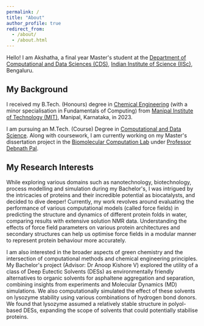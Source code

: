 ```yaml
---
permalink: /
title: "About"
author_profile: true
redirect_from: 
  - /about/
  - /about.html
---
```


Hello! I am Akshatha, a final year Master's student at the [Department of Computational and Data Sciences (CDS)](https://cds.iisc.ac.in/), [Indian Institute of Science (IISc)](https://iisc.ac.in/), Bengaluru.

## My Background
I received my B.Tech. (Honours) degree in [Chemical Engineering](https://www.manipal.edu/mit/department-faculty/department-list/chemical.html) (with a minor specialisation in Fundamentals of Computing) from [Manipal Institute of Technology (MIT)](https://www.manipal.edu/mit.html), Manipal, Karnataka, in 2023.  

I am pursuing an M.Tech. (Course) Degree in [Computational and Data Science](https://cds.iisc.ac.in/). Along with coursework, I am currently working on my Master's dissertation project in the [Biomolecular Computation Lab](http://pallab.serc.iisc.ernet.in/) under [Professor Debnath Pal](https://cds.iisc.ac.in/faculty/dpal/).

## My Research Interests
While exploring various domains such as nanotechnology, biotechnology, process modelling and simulation during my Bachelor's, I was intrigued by the intricacies of proteins and their incredible potential as biocatalysts, and decided to dive deeper! Currently, my work revolves around evaluating the performance of various computational models (called force fields) in predicting the structure and dynamics of different protein folds in water, comparing results with extensive solution NMR data. Understanding the effects of force field parameters on various protein architectures and secondary structures can help us optimise force fields in a modular manner to represent protein behaviour more accurately.   

I am also interested in the broader aspects of green chemistry and the intersection of computational methods and chemical engineering principles. My Bachelor's project (Advisor: Dr Anoop Kishore V) explored the utility of a class of Deep Eutectic Solvents (DESs) as environmentally friendly alternatives to organic solvents for asphaltene aggregation and separation, combining insights from experiments and Molecular Dynamics (MD) simulations. We also computationally simulated the effect of these solvents on lysozyme stability using various combinations of hydrogen bond donors. We found that lysozyme assumed a relatively stable structure in polyol-based DESs, expanding the scope of solvents that could potentially stabilise proteins.

 

